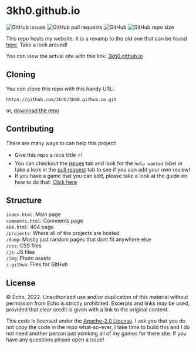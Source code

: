 # 3kh0.github.io

![GitHub issues](https://img.shields.io/github/issues/3kh0/3kh0.github.io?logo=github&style=flat-square) 
![GitHub pull requests](https://img.shields.io/github/issues-pr/3kh0/3kh0.github.io?label=Pull%20requests&logo=github&style=flat-square) 
![GitHub](https://img.shields.io/github/license/3kh0/3kh0.github.io?label=Licence&logo=github&style=flat-square) 
![GitHub repo size](https://img.shields.io/github/repo-size/3kh0/3kh0.github.io?label=Repo%20size&logo=github&style=flat-square)

This repo hosts my website. It is a revamp to the old one that can be found [here](https://github.com/3kh0/website-v1). Take a look around!

You can view the actual site with this link: [3kh0.github.io](https://3kh0.github.io)


## Cloning

You can clone this repo with this handy URL:
```
https://github.com/3kh0/3kh0.github.io.git
```
or, [download the repo](https://github.com/3kh0/3kh0.github.io/archive/refs/heads/main.zip)

## Contributing

There are many ways to can help this project!

- Give this repo a nice little :star:!
- You can checkout the [issues](https://github.com/3kh0/3kh0.github.io/issues) tab and look for the `help wanted` label or take a look in the [pull request](https://github.com/3kh0/3kh0.github.io/pulls) tab to see if you can add your own review! 
- If you have a game that you can add, please take a look at the guide on how to do that: [Click here](https://github.com/3kh0/3kh0.github.io/wiki/Guide:-Adding-games)

## Structure

`index.html`: Main page<br>
`comments.html`: Comments page<br>
`404.html`: 404 page<br>
`/projects`: Where all of the projects are hosted<br>
`/dump`: Mostly just random pages that dont fit anywhere else<br>
`/css`: CSS files<br>
`/js`: JS files<br>
`/img`: Photo assets<br>
`/.github`: Files for GitHub<br>

## License

© Echo, 2022. Unauthorized use and/or duplication of this material without permission from Echo is strictly prohibited. Excerpts and links may be used, provided that clear credit is given with a link to the original content.

This code is licensed under the [Apache-2.0 License](https://github.com/3kh0/3kh0.github.io/blob/main/LICENSE.md). I ask you that you do not copy the code in the repo what-so-ever, I take time to build this and I do not need another person just yoinking all of my games for there site. If you have any questions please open a issue!
